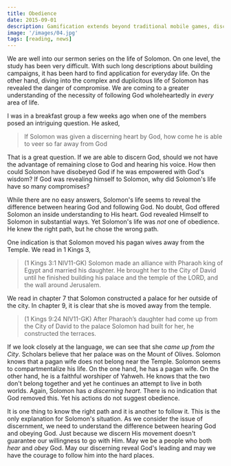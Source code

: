 ```yaml
---
title: Obedience
date: 2015-09-01
description: Gamification extends beyond traditional mobile games, discovering innovative strategies to incorporate game-like elements into non-gaming apps for enhanced
image: '/images/04.jpg'
tags: [reading, news]
---
```

 
We are well into our sermon series on the life of Solomon. On one level, the study has been very difficult. With such long descriptions about building campaigns, it has been hard to find application for everyday life. On the other hand, diving into the complex and duplicitous life of Solomon has revealed the danger of compromise. We are coming to a greater understanding of the necessity of following God wholeheartedly in *every* area of life. 

I was in a breakfast group a few weeks ago when one of the members posed an intriguing question. He asked, 

>If Solomon was given a discerning heart by God, how come he is able to veer so far away from God

That is a great question. If we are able to discern God, should we not have the advantage of remaining close to God and hearing his voice. How then could Solomon have disobeyed God if he was empowered with God's wisdom? If God was revealing himself to Solomon, why did Solomon's life have so many compromises?

While there are no easy answers, Solomon's life seems to reveal the difference between hearing God and following God. No doubt, God offered Solomon an inside understanding to His heart. God revealed Himself to Solomon in substantial ways. Yet Solomon's life was *not* one of obedience. He knew the right path, but he chose the wrong path. 

One indication is that Solomon moved his pagan wives away from the Temple. We read in 1 Kings 3,

>(1 Kings 3:1 NIV11-GK) Solomon made an alliance with Pharaoh king of Egypt and married his daughter. He brought her to the City of David until he finished building his palace and the temple of the LORD, and the wall around Jerusalem.

We read in chapter 7 that Solomon constructed a palace for her outside of the city. In chapter 9, it is clear that she is moved away from the temple. 

>(1 Kings 9:24 NIV11-GK) After Pharaoh’s daughter had come up from the City of David to the palace Solomon had built for her, he constructed the terraces.

If we look closely at the language, we can see that she *came up from the City*. Scholars believe that her palace was on the Mount of Olives. Solomon knows that a pagan wife does not belong near the Temple. Solomon seems to compartmentalize his life. On the one hand, he has a pagan wife. On the other hand, he is a faithful worshiper of Yahweh. He knows that the two don't belong together and yet he continues an attempt to live in both worlds. Again, Solomon has *a discerning heart*. There is no indication that God removed this. Yet his actions do not suggest obedience. 

It is one thing to know the right path and it is another to follow it. This is the only explanation for Solomon's situation. As we consider the issue of discernment, we need to understand the difference between hearing God and obeying God. Just because we discern His movement doesn't guarantee our willingness to go with Him. May we be a people who both *hear* and *obey* God. May our discerning reveal God's leading and may we have the courage to follow him into the hard places.




